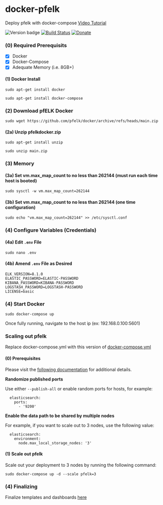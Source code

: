 # docker-pfelk 
Deploy pfelk with docker-compose [Video Tutorial](https://www.youtube.com/watch?v=xl0v9h8RXBc) 

![Version badge](https://img.shields.io/badge/ELK-8.1.0-blue.svg)
[![Build Status](https://travis-ci.org/pfelk/docker.svg?branch=master)](https://travis-ci.org/pfelk/docker-pfelk)
[![Donate](https://img.shields.io/badge/Donate-PayPal-green.svg)](https://www.paypal.me/a3ilson) 

### (0) Required Prerequisits 
- [X] Docker 
- [X] Docker-Compose
- [X] Adequate Memory (i.e. 8GB+)

#### (1) Docker Install
```
sudo apt-get install docker
```
```
sudo apt-get install docker-compose
```

### (2) Download pfELK Docker
```
sudo wget https://github.com/pfelk/docker/archive/refs/heads/main.zip
```
#### (2a) Unzip pfelkdocker.zip
```
sudo apt-get install unzip
```
```
sudo unzip main.zip
```
### (3) Memory 
#### (3a) Set vm.max_map_count to no less than 262144 (must run each time host is booted)
```
sudo sysctl -w vm.max_map_count=262144
```
#### (3b) Set vm.max_map_count to no less than 262144 (one time configuration) 
```
sudo echo "vm.max_map_count=262144" >> /etc/sysctl.conf
```
### (4) Configure Variables (Credentials) 
#### (4a) Edit `.env` File
```
sudo nano .env
```
#### (4b) Amend `.env` File as Desired
```
ELK_VERSION=8.1.0
ELASTIC_PASSWORD=ELASTIC-PASSWORD
KIBANA_PASSWORD=KIBANA-PASSWORD
LOGSTASH_PASSWORD=LOGSTASH-PASSWORD
LICENSE=basic
```
### (4) Start Docker 
```
sudo docker-compose up
```
Once fully running, navigate to the host ip (ex: 192.168.0.100:5601)

### Scaling out pfelk
Replace docker-compose.yml with this version of [docker-compose.yml](https://raw.githubusercontent.com/pfelk/docker/master/scale/docker-compose.yml)

#### (0) Prerequisites

Please visit the [following documentation](https://www.elastic.co/guide/en/elasticsearch/reference/current/docker.html) for additional details.

**Randomize published ports**

Use either `--publish-all` or enable random ports for hosts, for example:

```
  elasticsearch:
    ports:
      - '9200'
```

**Enable the data path to be shared by multiple nodes**

For example, if you want to scale out to 3 nodes, use the following value:

```
  elasticsearch:
    environment:
      node.max_local_storage_nodes: '3'
```

#### (1) Scale out pfelk

Scale out your deployment to 3 nodes by running the following command:

```
sudo docker-compose up -d --scale pfelk=3
```

### (4) Finalizing 

Finalize templates and dashboards [here](https://github.com/pfelk/pfelk/blob/master/install/configuration.md)
